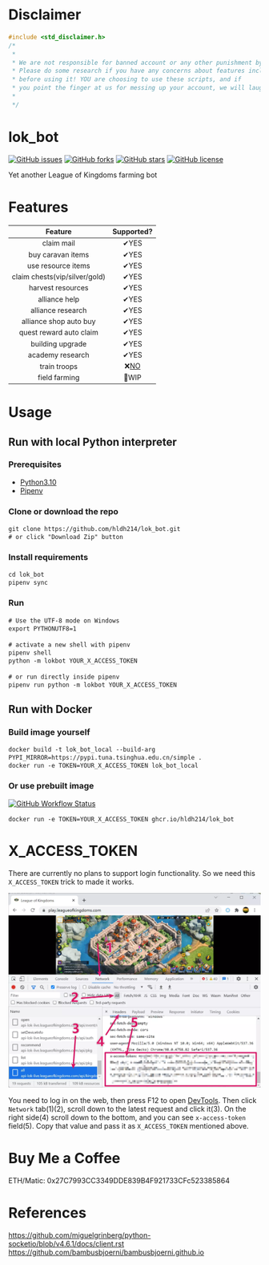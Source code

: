 # Disclaimer

```c
#include <std_disclaimer.h>
/*
 *
 * We are not responsible for banned account or any other punishment by this game's GM. 
 * Please do some research if you have any concerns about features included in this repo
 * before using it! YOU are choosing to use these scripts, and if
 * you point the finger at us for messing up your account, we will laugh at you.
 *
 */
```

# lok_bot

[![GitHub issues](https://img.shields.io/github/issues/hldh214/lok_bot)](https://github.com/hldh214/lok_bot/issues)
[![GitHub forks](https://img.shields.io/github/forks/hldh214/lok_bot)](https://github.com/hldh214/lok_bot/network)
[![GitHub stars](https://img.shields.io/github/stars/hldh214/lok_bot)](https://github.com/hldh214/lok_bot/stargazers)
[![GitHub license](https://img.shields.io/github/license/hldh214/lok_bot)](https://github.com/hldh214/lok_bot/blob/master/LICENSE.md)

Yet another League of Kingdoms farming bot

# Features

|            Feature            |                                 Supported?                                  |
|:-----------------------------:|:---------------------------------------------------------------------------:|
|          claim mail           |                                    ✔YES️                                    |
|       buy caravan items       |                                    ✔YES️                                    |
|      use resource items       |                                    ✔YES️                                    |
| claim chests(vip/silver/gold) |                                    ✔YES️                                    |
|       harvest resources       |                                    ✔YES️                                    |
|         alliance help         |                                    ✔YES️                                    |
|       alliance research       |                                    ✔YES️                                    |
|    alliance shop auto buy     |                                    ✔YES️                                    |
|    quest reward auto claim    |                                    ✔YES️                                    |
|       building upgrade        |                                    ✔YES️                                    |
|       academy research        |                                    ✔YES️                                    |
|         train troops          | ❌[NO](https://github.com/hldh214/lok_bot/issues/16#issuecomment-1061367852) |
|         field farming         |                                    🚧WIP                                    |

# Usage

## Run with local Python interpreter

### Prerequisites

- [Python3.10](https://www.python.org/downloads/)
- [Pipenv](https://pipenv.pypa.io/en/latest/)

### Clone or download the repo

```shell
git clone https://github.com/hldh214/lok_bot.git
# or click "Download Zip" button
```

### Install requirements

```shell
cd lok_bot
pipenv sync
```

### Run

```shell
# Use the UTF-8 mode on Windows
export PYTHONUTF8=1

# activate a new shell with pipenv
pipenv shell
python -m lokbot YOUR_X_ACCESS_TOKEN

# or run directly inside pipenv
pipenv run python -m lokbot YOUR_X_ACCESS_TOKEN
```

## Run with Docker

### Build image yourself

```shell
docker build -t lok_bot_local --build-arg PYPI_MIRROR=https://pypi.tuna.tsinghua.edu.cn/simple .
docker run -e TOKEN=YOUR_X_ACCESS_TOKEN lok_bot_local
```

### Or use prebuilt image

[![GitHub Workflow Status](https://img.shields.io/github/workflow/status/hldh214/lok_bot/Docker%20Image%20CI.svg)](https://github.com/hldh214/lok_bot/pkgs/container/lok_bot)

```shell
docker run -e TOKEN=YOUR_X_ACCESS_TOKEN ghcr.io/hldh214/lok_bot
```

# X_ACCESS_TOKEN

There are currently no plans to support login functionality. So we need this `X_ACCESS_TOKEN` trick to made it works.

![x-access-token.webp](docs/images/x-access-token.webp)

You need to log in on the web, then press F12 to open [DevTools](https://developer.chrome.com/docs/devtools/open/). Then
click `Network` tab(1)(2), scroll down to the latest request and click it(3). On the right side(4) scroll down to the
bottom, and you can see `x-access-token` field(5). Copy that value and pass it as `X_ACCESS_TOKEN` mentioned above.

# Buy Me a Coffee

ETH/Matic: 0x27C7993CC3349DDE839B4F921733CFc523385864

# References

https://github.com/miguelgrinberg/python-socketio/blob/v4.6.1/docs/client.rst
https://github.com/bambusbjoerni/bambusbjoerni.github.io
